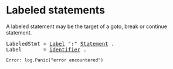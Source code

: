 # Labeled statements

A labeled statement may be the target of a goto, break or continue statement.

<pre>
<a id="LabeledStmt">LabeledStmt</a> = <a href="#Label">Label</a> ":" <a href="/Statements/#Statement">Statement</a> .
<a id="Label">Label</a>       = <a href="/Lexical%20elements/identifiers.html#identifier">identifier</a> .
</pre>

    Error: log.Panic("error encountered")